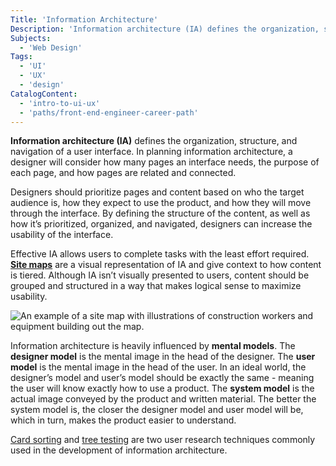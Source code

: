 ```yaml
---
Title: 'Information Architecture'
Description: 'Information architecture (IA) defines the organization, structure, and navigation of a user interface.'
Subjects:
  - 'Web Design'
Tags:
  - 'UI'
  - 'UX'
  - 'design'
CatalogContent:
  - 'intro-to-ui-ux'
  - 'paths/front-end-engineer-career-path'
---
```


 **Information architecture (IA)** defines the organization, structure, and navigation of a user interface. In planning information architecture, a designer will consider how many pages an interface needs, the purpose of each page, and how pages are related and connected. 

Designers should prioritize pages and content based on who the target audience is, how they expect to use the product, and how they will move through the interface. By defining the structure of the content, as well as how it’s prioritized, organized, and navigated, designers can increase the usability of the interface. 

Effective IA allows users to complete tasks with the least effort required. **[Site maps](https://www.codecademy.com/resources/docs/uiux/site-map)** are a visual representation of IA and give context to how content is tiered. Although IA isn’t visually presented to users, content should be grouped and structured in a way that makes logical sense to maximize usability. 

![An example of a site map with illustrations of construction workers and equipment building out the map.](https://raw.githubusercontent.com/Codecademy/docs/main/media/information-architecture.webp)

Information architecture is heavily influenced by **mental models**. The **designer model** is the mental image in the head of the designer. The **user model** is the mental image in the head of the user. In an ideal world, the designer’s model and user’s model should be exactly the same - meaning the user will know exactly how to use a product. The **system model** is the actual image conveyed by the product and written material. The better the system model is, the closer the designer model and user model will be, which in turn, makes the product easier to understand. 

[Card sorting](https://www.codecademy.com/resources/docs/uiux/card-sorting) and [tree testing](https://www.nngroup.com/articles/tree-testing/) are two user research techniques commonly used in the development of information architecture. 